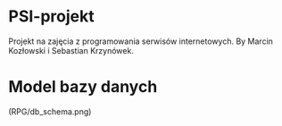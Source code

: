 # PSI-projekt
Projekt na zajęcia z programowania serwisów internetowych. 
By Marcin Kozłowski i Sebastian Krzynówek.

# Model bazy danych
(RPG/db_schema.png)
